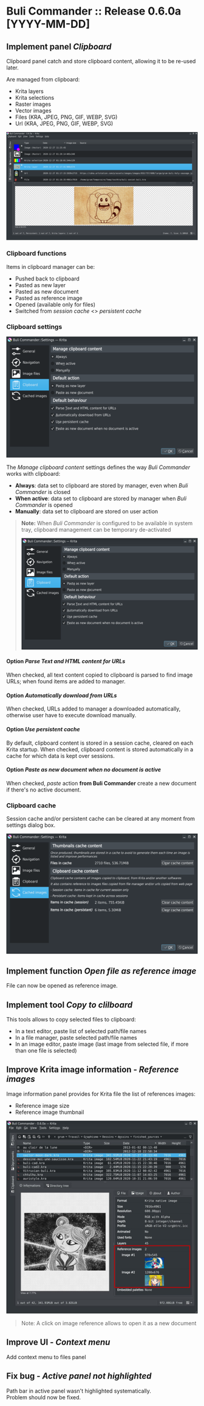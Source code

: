 # Buli Commander :: Release 0.6.0a [YYYY-MM-DD]


## Implement panel *Clipboard*

Clipboard panel catch and store clipboard content, allowing it to be re-used later.

Are managed from clipboard:
- Krita layers
- Krita selections
- Raster images
- Vector images
- Files (KRA, JPEG, PNG, GIF, WEBP, SVG)
- Url (KRA, JPEG, PNG, GIF, WEBP, SVG)

![Clipboard cache](https://github.com/Grum999/BuliCommander/raw/master/screenshots/r0-6-0a_clipboard-manager.png)

### Clipboard functions

Items in clipboard manager can be:
- Pushed back to clipboard
- Pasted as new layer
- Pasted as new document
- Pasted as reference image
- Opened (available only for files)
- Switched from _session cache_ <> _persistent cache_

### Clipboard settings

![Clipboard settings](https://github.com/Grum999/BuliCommander/raw/master/screenshots/r0-6-0a_clipboard-settings.png)

The _Manage clipboard content_ settings defines the way _Buli Commander_ works with clipboard:
- **Always**: data set to clipboard are stored by manager, even when _Buli Commander_ is closed
- **When active**: data set to clipboard are stored by manager when _Buli Commander_ is opened
- **Manually**: data set to clipboard are stored on user action

> **Note:** When _Buli Commander_ is configured to be available in system tray, clipboard management can be temporary de-activated
>
> ![Clipboard settings](https://github.com/Grum999/BuliCommander/raw/master/screenshots/r0-6-0a_clipboard-settings.png)


#### Option _Parse Text and HTML content for URLs_
When checked, all text content copied to clipboard is parsed to find image URLs; when found items are added to manager.

#### Option _Automatically download from URLs_
When checked, URLs added to manager a downloaded automatically, otherwise user have to execute download manually.

#### Option _Use persistent cache_
By default, clipboard content is stored in a session cache, cleared on each Krita startup.
When checked, clipboard content is stored automatically in a cache for which data is kept over sessions.

#### Option _Paste as new document when no document is active_
When checked, _paste_ action **from Buli Commander** create a new document if there's no active document.


### Clipboard cache

Session cache and/or persistent cache can be cleared at any moment from settings dialog box.

![Clipboard cache](https://github.com/Grum999/BuliCommander/raw/master/screenshots/r0-6-0a_clipboard-settings-cache.png)


## Implement function *Open file as reference image*

File can now be opened as reference image.

## Implement tool *Copy to clilboard*

This tools allows to copy selected files to clipboard:
- In a text editor, paste list of selected path/file names
- In a file manager, paste selected path/file names
- In an image editor, paste image (last image from selected file, if more than one file is selected)

## Improve Krita image information - *Reference images*

Image information panel provides for Krita file the list of references images:
- Reference image size
- Reference image thumbnail

![Reference image information](https://github.com/Grum999/BuliCommander/raw/master/screenshots/r0-6-0a_infopanel-refimg.jpeg)

> Note: A click on image reference allows to open it as a new document

## Improve UI - *Context menu*

Add context menu to files panel



## Fix bug - *Active panel not highlighted*

Path bar in active panel wasn't highlighted systematically.\
Problem should now be fixed.
